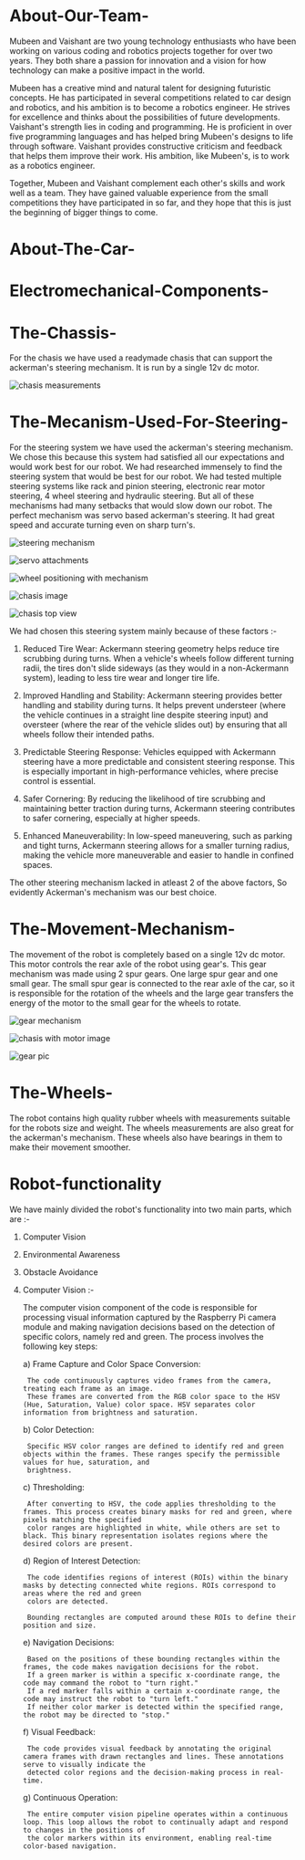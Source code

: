 # About-Our-Team-
Mubeen and Vaishant are two young technology enthusiasts who have been working on various coding and robotics projects together for over two years. They both share a passion for innovation and a vision for how technology can make a positive impact in the world. 

Mubeen has a creative mind and natural talent for designing futuristic concepts. He has participated in several competitions related to car design and robotics, and his ambition is to become a robotics engineer. He strives for excellence and thinks about the possibilities of future developments. 
Vaishant's strength lies in coding and programming. He is proficient in over five programming languages and has helped bring Mubeen's designs to life through software. Vaishant provides constructive criticism and feedback that helps them improve their work. His ambition, like Mubeen's, is to work as a robotics engineer. 

Together, Mubeen and Vaishant complement each other's skills and work well as a team. They have gained valuable experience from the small competitions they have participated in so far, and they hope that this is just the beginning of bigger things to come.​
# About-The-Car-

# Electromechanical-Components-




# The-Chassis-

For the chasis we have used a readymade chasis that can support the ackerman's steering mechanism. It is run by a single 12v dc motor.

![chasis measurements](https://probots.co.in/pub/media/catalog/product/cache/d8ddd0f9b0cd008b57085cd218b48832/p/r/probots_metal_smart_racing_platform_for_arduino_raspberry_pi__6.jpeg)

# The-Mecanism-Used-For-Steering-
For the steering system we have used the ackerman's steering mechanism. We chose this because this system had satisfied all our expectations and would work best for our robot. We had researched immensely to find the steering system that would be best for our robot. We had tested multiple steering systems like rack and pinion steering, electronic rear motor steering, 4 wheel steering and hydraulic steering. But all of these mechanisms had many setbacks that would slow down our robot. The perfect mechanism was servo based ackerman's steering. It had great speed and accurate turning even on sharp turn's.

![steering mechanism](https://content.instructables.com/FA5/WOWE/J0X5B80H/FA5WOWEJ0X5B80H.png?auto=webp&frame=1&crop=3:2&fit=bounds&md=297a80991ec822f92a05d6a451b578e0)

![servo attachments](https://content.instructables.com/FN1/ERIB/J0X5B8OX/FN1ERIBJ0X5B8OX.png?auto=webp&frame=1&crop=3:2&width=600&fit=bounds&md=e88b77f274aa201ded7625af0a4e7f3a)

![wheel positioning with mechanism](https://content.instructables.com/FG1/ROSG/J0X5BCST/FG1ROSGJ0X5BCST.png?auto=webp&frame=1&crop=3:2&fit=bounds&md=a65c5b56417a30777fa6017183c3aa85)

![chasis image](https://content.instructables.com/FDU/1WEM/J0X5BMKW/FDU1WEMJ0X5BMKW.jpg?auto=webp&frame=1&width=384&height=1024&fit=bounds&md=2a5c0f83dd895df9d00cbd48b8b6d30f)

![chasis top view](https://content.instructables.com/FME/8EP4/J0X5BMNX/FME8EP4J0X5BMNX.jpg?auto=webp&frame=1&crop=3:2&width=384&height=1024&fit=bounds&md=cba63285974b6d84538d35c6ad2d8a2e)

We had chosen this steering system mainly because of these factors :-

  1) Reduced Tire Wear: Ackermann steering geometry helps reduce tire scrubbing during turns. When a vehicle's wheels follow different turning radii, the tires don't slide 
     sideways (as they would in a non-Ackermann system), leading to less tire wear and longer tire life.

  2) Improved Handling and Stability: Ackermann steering provides better handling and stability during turns. It helps prevent understeer (where the vehicle continues in a 
     straight line despite steering input) and oversteer (where the rear of the vehicle slides out) by ensuring that all wheels follow their intended paths.

  3) Predictable Steering Response: Vehicles equipped with Ackermann steering have a more predictable and consistent steering response. This is especially important in
     high-performance vehicles, where precise control is essential.

  4) Safer Cornering: By reducing the likelihood of tire scrubbing and maintaining better traction during turns, Ackermann steering contributes to safer cornering, 
     especially at higher speeds.

  5) Enhanced Maneuverability: In low-speed maneuvering, such as parking and tight turns, Ackermann steering allows for a smaller turning radius, making the vehicle more 
     maneuverable and easier to handle in confined spaces.

The other steering mechanism lacked in atleast 2 of the above factors, So evidently Ackerman's mechanism was our best choice.
  
# The-Movement-Mechanism- 

The movement of the robot is completely based on a single 12v dc motor. This motor controls the rear axle of the robot using gear's. This gear mechanism was made using 2 
spur gears. One large spur gear and one small gear. The small spur gear is connected to the rear axle of the car, so it is responsible for the rotation of the wheels and the large gear transfers the energy of the motor to the small gear for the wheels to rotate.

![gear mechanism](https://content.instructables.com/FDT/AYT2/J0X5B6CJ/FDTAYT2J0X5B6CJ.png?auto=webp&frame=1&crop=3:2&width=635&fit=bounds&md=bdf7ff456b0fe795c7630e78b1bd723f)

![chasis with motor image](https://content.instructables.com/F3Z/H6RU/J0X5BVQW/F3ZH6RUJ0X5BVQW.jpg?auto=webp&frame=1&width=565&fit=bounds&md=9b89bec24bffbb2222abf1112e99ae92)

![gear pic](https://probots.co.in/pub/media/catalog/product/cache/d8ddd0f9b0cd008b57085cd218b48832/p/r/probots-4wd-chassis-smart-car-s3003-metal-servo.jpeg)

# The-Wheels-

The robot contains high quality rubber wheels with measurements suitable for the robots size and weight. The wheels measurements are also great for the ackerman's mechanism. These wheels also have bearings in them to make their movement smoother.

# Robot-functionality

We have mainly divided the robot's functionality into two main parts, which are :-

  1) Computer Vision 
  2) Environmental Awareness 
  3) Obstacle Avoidance 

1) Computer Vision :-

   The computer vision component of the code is responsible for processing visual information captured by the Raspberry Pi camera module and making navigation decisions 
   based on the detection of specific colors, namely red and green. The process involves the following key steps:

   a) Frame Capture and Color Space Conversion:

        The code continuously captures video frames from the camera, treating each frame as an image.
        These frames are converted from the RGB color space to the HSV (Hue, Saturation, Value) color space. HSV separates color information from brightness and saturation.
  
   b) Color Detection:

        Specific HSV color ranges are defined to identify red and green objects within the frames. These ranges specify the permissible values for hue, saturation, and 
        brightness.

   c) Thresholding:

        After converting to HSV, the code applies thresholding to the frames. This process creates binary masks for red and green, where pixels matching the specified 
        color ranges are highlighted in white, while others are set to black. This binary representation isolates regions where the desired colors are present.

   d) Region of Interest Detection:

        The code identifies regions of interest (ROIs) within the binary masks by detecting connected white regions. ROIs correspond to areas where the red and green 
        colors are detected.

        Bounding rectangles are computed around these ROIs to define their position and size.

   e) Navigation Decisions:

        Based on the positions of these bounding rectangles within the frames, the code makes navigation decisions for the robot.
        If a green marker is within a specific x-coordinate range, the code may command the robot to "turn right."
        If a red marker falls within a certain x-coordinate range, the code may instruct the robot to "turn left."
        If neither color marker is detected within the specified range, the robot may be directed to "stop."

   f) Visual Feedback:

        The code provides visual feedback by annotating the original camera frames with drawn rectangles and lines. These annotations serve to visually indicate the 
        detected color regions and the decision-making process in real-time.

   g) Continuous Operation:

        The entire computer vision pipeline operates within a continuous loop. This loop allows the robot to continually adapt and respond to changes in the positions of 
        the color markers within its environment, enabling real-time color-based navigation.

   
   


   
